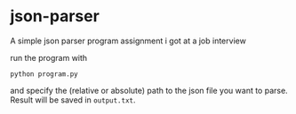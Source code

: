 # json-parser
A simple json parser program assignment i got at a job interview

run the program with

``python program.py``

and specify the (relative or absolute) path to the json file you want to parse. Result will be saved in ``output.txt``.
